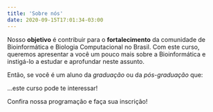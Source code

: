```yaml
---
title: 'Sobre nós'
date: 2020-09-15T17:01:34-03:00
---
```


Nosso **objetivo** é contribuir para o **fortalecimento** da comunidade de Bioinformática e Biologia Computacional no Brasil.
Com este curso, queremos apresentar a você um pouco mais sobre a Bioinformática e instigá-lo a estudar e aprofundar neste assunto.

Então, se você é um aluno da _graduação_ ou da _pós-graduação_ que:

...este curso pode te interessar!

Confira nossa programação e faça sua inscrição!
